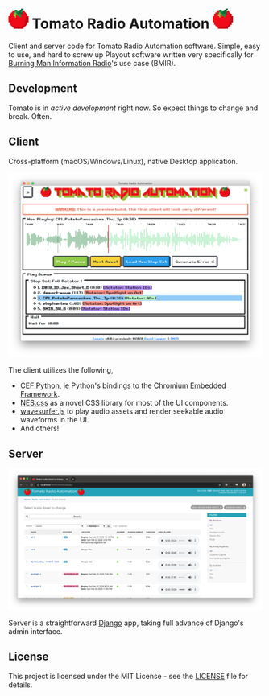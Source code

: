 # <img src="tomato.png" width="40" height="40"> Tomato Radio Automation <img src="tomato.png" width="40" height="40">

Client and server code for Tomato Radio Automation software. Simple, easy to use,
and hard to screw up Playout software written very specifically
for [Burning Man Information Radio](https://bmir.org/)'s use case (BMIR).

## Development

Tomato is in *active development* right now. So expect things to change and break.
Often.

## Client

Cross-platform (macOS/Windows/Linux), native Desktop application.

<img src="docs/client-screenshot-preview1.png">

The client utilizes the following,

* [CEF Python](https://github.com/cztomczak/cefpython/), ie Python's bindings to
  the [Chromium Embedded Framework](https://bitbucket.org/chromiumembedded/cef).
* [NES.css](https://nostalgic-css.github.io/NES.css/) as a novel CSS library for
   most of the UI components.
* [wavesurfer.js](https://wavesurfer-js.org/) to play audio assets and render
   seekable audio waveforms in the UI.
* And others!

## Server

<img src="docs/server-screenshot-preview1.png">

Server is a straightforward [Django](https://www.djangoproject.com/) app, taking full
advance of Django's admin interface.

## License

This project is licensed under the MIT License - see the [LICENSE](LICENSE) file
for details.


